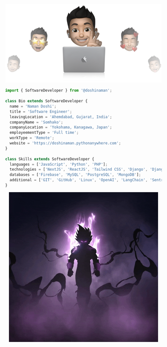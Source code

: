 <p align="center">
  <img src="https://github.com/DoshiNaman/DoshiNaman/raw/main/cover-doshinaman.png" />
</p>

```js
import { SoftwareDeveloper } from '@doshinaman';

class Bio extends SoftwareDeveloper {
  name = 'Naman Doshi';
  title = 'Software Engineer';
  leavingLocation = 'Ahemdabad, Gujarat, India';
  companyName = 'Somhako';
  companyLocation = 'Yokohama, Kanagawa, Japan';
  employeementType = 'Full time';
  workType = 'Remote';
  website = 'https://doshinaman.pythonanywhere.com';
}

class Skills extends SoftwareDeveloper {
  languages = ['JavaScript', 'Python', 'PHP'];
  technologies = ['NextJS', 'ReactJS', 'Tailwind CSS', 'Django', 'Django Rest Framework (DRF)', 'HTML', 'CSS', 'jQuery'];
  databases = ['Firebase', 'MySQL', 'PostgreSQL', 'MongoDB'];
  additional = ['GIT', 'GitHub', 'Linux', 'OpenAI', 'LangChain', 'Sentry', 'AWS', 'Azure'];
}
```
<p align="center">
  <img src="https://github.com/DoshiNaman/DoshiNaman/blob/main/assets/giphy.gif" />
</p>
